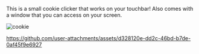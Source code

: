 This is a small cookie clicker that works on your touchbar! 
Also comes with a window that you can access on your screen.


![cookie](https://github.com/user-attachments/assets/f30029a3-23b6-48e5-be70-b09543355435)

https://github.com/user-attachments/assets/d328120e-dd2c-46bd-b7de-0af45f9e6927

